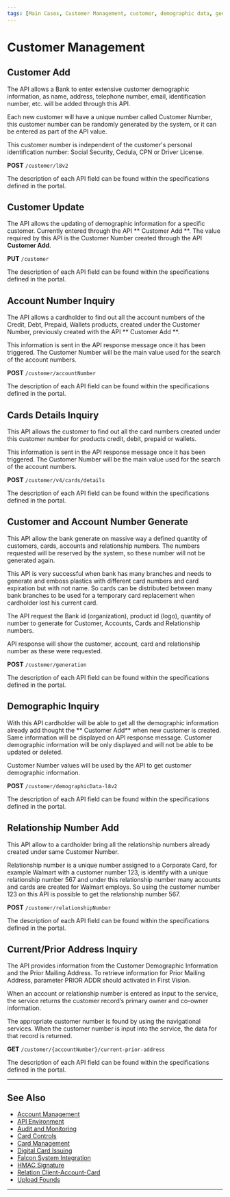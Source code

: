 ```yaml
---
tags: [Main Cases, Customer Management, customer, demographic data, generation, address]
---
```


# Customer Management

## Customer Add

The API allows a Bank to enter extensive customer demographic information, as name, address, telephone number, email, identification number, etc. will be added through this API.

Each new customer will have a unique number called Customer Number, this customer number can be randomly generated by the system, or it can be entered as part of the API value.

This customer number is independent of the customer's personal identification number: Social Security, Cedula, CPN or Driver License.

**POST** `/customer/l8v2`
                
The description of each API field can be found within the specifications defined in the portal.

## Customer Update

The API allows the updating of demographic information for a specific customer. Currently entered through the API ** Customer Add **. The value required by this API is the Customer Number created through the API **Customer Add**.

**PUT** `/customer`

The description of each API field can be found within the specifications defined in the portal.

## Account Number Inquiry

The API allows a cardholder to find out all the account numbers of the Credit, Debt, Prepaid, Wallets products, created under the Customer Number, previously created with the API ** Customer Add **.

This information is sent in the API response message once it has been triggered. The Customer Number will be the main value used for the search of the account numbers.

**POST** `/customer/accountNumber`

The description of each API field can be found within the specifications defined in the portal.

## Cards Details Inquiry

This API allows the customer to find out all the card numbers created under this customer number for products credit, debit, prepaid or wallets.

This information is sent in the API response message once it has been triggered. The Customer Number will be the main value used for the search of the account numbers.

**POST** `/customer/v4/cards/details`

The description of each API field can be found within the specifications defined in the portal.

## Customer and Account Number Generate

This API allow the bank generate on massive way a defined quantity of customers, cards, accounts and relationship numbers. The numbers requested will be reserved by the system, so these number will not be generated again.

This API is very successful when bank has many branches and needs to generate and emboss plastics with different card numbers and card expiration but with not name. So cards can be distributed between many bank branches to be used for a temporary card replacement when cardholder lost his current card.

The API request the Bank id (organization), product id (logo), quantity of number to generate for Customer, Accounts, Cards and Relationship numbers.

API response will show the customer, account, card and relationship number as these were requested.

**POST** `/customer/generation`

The description of each API field can be found within the specifications defined in the portal.

## Demographic Inquiry

With this API cardholder will be able to get all the demographic information already add thought the ** Customer Add** when new customer is created. Same information will be displayed on API response message. Customer demographic information will be only displayed and will not be able to be updated or deleted.

Customer Number values will be used by the API to get customer demographic information.

**POST** `/customer/demographicData-l8v2`

The description of each API field can be found within the specifications defined in the portal.

## Relationship Number Add

This API allow to a cardholder bring all the relationship numbers already created under same Customer Number.

Relationship number is a unique number assigned to a Corporate Card, for example Walmart with a customer number 123, is identify with a unique relationship number 567 and under this relationship number many accounts and cards are created for Walmart employs. So using the customer number 123 on this API is possible to get the relationship number 567.

**POST** `/customer/relationshipNumber`

The description of each API field can be found within the specifications defined in the portal.

## Current/Prior Address Inquiry

The API provides information from the Customer Demographic Information and the Prior Mailing Address. To retrieve information for Prior Mailing Address, parameter PRIOR ADDR should activated in First Vision.

When an account or relationship number is entered as input to the service, the service returns the customer record’s primary owner and co-owner information.

The appropriate customer number is found by using the navigational services. When the customer number is input into the service, the data for that record is returned.

**GET** `/customer/{accountNumber}/current-prior-address`

The description of each API field can be found within the specifications defined in the portal.

---

## See Also

- [Account Management](?path=docs/english/main-cases/account.md)
- [API Environment](?path=docs/english/main-cases/api-environment.md)
- [Audit and Monitoring](?path=docs/english/main-cases/audit.md)
- [Card Controls](?path=docs/english/main-cases/card-controls.md)
- [Card Management](?path=docs/english/main-cases/card.md)
- [Digital Card Issuing](?path=docs/english/main-cases/digital.md)
- [Falcon System Integration](?path=docs/english/main-cases/falcon.md)
- [HMAC Signature](?path=docs/english/main-cases/hmac.md)
- [Relation Client-Account-Card](?path=docs/english/main-cases/relation.md)
- [Upload Founds](?path=docs/english/main-cases/uploads.md)

---
